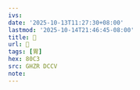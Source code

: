 ```yaml
---
ivs:
date: '2025-10-13T11:27:30+08:00'
lastmod: '2025-10-14T21:46:45-08:00'
title: 󰘂
url: 󰘂
tags: [胃]
hex: 80C3
src: GHZR DCCV
note:
---
```

